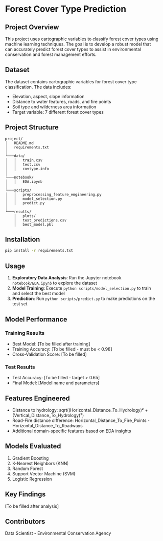 # Forest Cover Type Prediction

## Project Overview

This project uses cartographic variables to classify forest cover types using machine learning techniques. The goal is to develop a robust model that can accurately predict forest cover types to assist in environmental conservation and forest management efforts.

## Dataset

The dataset contains cartographic variables for forest cover type classification. The data includes:
- Elevation, aspect, slope information
- Distance to water features, roads, and fire points
- Soil type and wilderness area information
- Target variable: 7 different forest cover types

## Project Structure

```
project/
│   README.md
│   requirements.txt
│
└───data/
│   │   train.csv
│   │   test.csv
│   │   covtype.info
│
└───notebook/
│   │   EDA.ipynb
│
└───scripts/
│   │   preprocessing_feature_engineering.py
│   │   model_selection.py
│   │   predict.py
│
└───results/
    │   plots/
    │   test_predictions.csv
    │   best_model.pkl
```

## Installation

```bash
pip install -r requirements.txt
```

## Usage

1. **Exploratory Data Analysis**: Run the Jupyter notebook `notebook/EDA.ipynb` to explore the dataset
2. **Model Training**: Execute `python scripts/model_selection.py` to train and select the best model
3. **Prediction**: Run `python scripts/predict.py` to make predictions on the test set

## Model Performance

### Training Results
- Best Model: [To be filled after training]
- Training Accuracy: [To be filled - must be < 0.98]
- Cross-Validation Score: [To be filled]

### Test Results
- Test Accuracy: [To be filled - target > 0.65]
- Final Model: [Model name and parameters]

## Features Engineered

- Distance to hydrology: sqrt((Horizontal_Distance_To_Hydrology)² + (Vertical_Distance_To_Hydrology)²)
- Road-Fire distance difference: Horizontal_Distance_To_Fire_Points - Horizontal_Distance_To_Roadways
- Additional domain-specific features based on EDA insights

## Models Evaluated

1. Gradient Boosting
2. K-Nearest Neighbors (KNN)
3. Random Forest
4. Support Vector Machine (SVM)
5. Logistic Regression

## Key Findings

[To be filled after analysis]

## Contributors

Data Scientist - Environmental Conservation Agency

